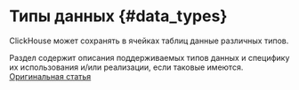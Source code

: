 # Типы данных {#data_types}

ClickHouse может сохранять в ячейках таблиц данные различных типов. 

Раздел содержит описания поддерживаемых типов данных и специфику их использования и/или реализации, если таковые имеются.
[Оригинальная статья](https://clickhouse.yandex/docs/ru/data_types/) <!--hide-->
